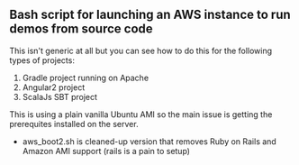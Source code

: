 ## Bash script for launching an AWS instance to run demos from source code

This isn't generic at all but you can see how to do this for the following types of projects:
1. Gradle project running on Apache
2. Angular2 project
3. ScalaJs SBT project

This is using a plain vanilla Ubuntu AMI so the main issue is getting the prerequites installed on the server.

* aws_boot2.sh is cleaned-up version that removes Ruby on Rails and Amazon AMI support (rails is a pain to setup)

